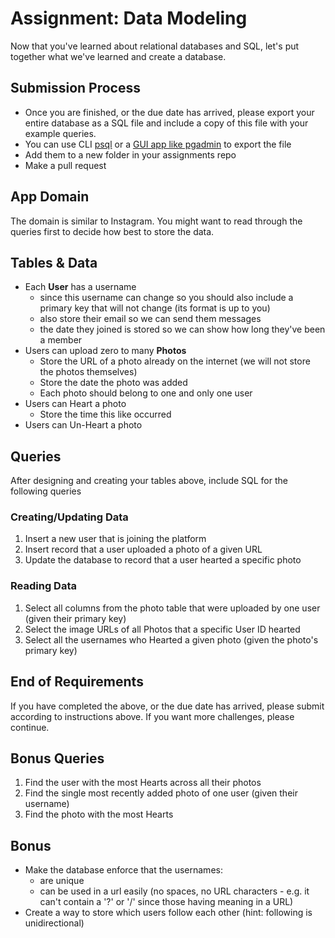 # Assignment: Data Modeling

Now that you've learned about relational databases and SQL, let's put together what we've learned and create a database.

## Submission Process

- Once you are finished, or the due date has arrived, please export your entire database as a SQL file and include a copy of this file with your example queries.
- You can use CLI [psql](https://www.postgresql.org/docs/9.1/backup-dump.html) or a [GUI app like pgadmin](https://www.pgadmin.org/) to export the file
- Add them to a new folder in your assignments repo
- Make a pull request

## App Domain

The domain is similar to Instagram. You might want to read through the queries first to decide how best to store the data.

## Tables & Data

- Each **User** has a username
  - since this username can change so you should also include a primary key that will not change (its format is up to you)
  - also store their email so we can send them messages
  - the date they joined is stored so we can show how long they've been a member
- Users can upload zero to many **Photos**
  - Store the URL of a photo already on the internet (we will not store the photos themselves)
  - Store the date the photo was added
  - Each photo should belong to one and only one user
- Users can Heart a photo
  - Store the time this like occurred
- Users can Un-Heart a photo

## Queries

After designing and creating your tables above, include SQL for the following queries

### Creating/Updating Data

1. Insert a new user that is joining the platform
1. Insert record that a user uploaded a photo of a given URL
1. Update the database to record that a user hearted a specific photo

### Reading Data

1. Select all columns from the photo table that were uploaded by one user (given their primary key)
1. Select the image URLs of all Photos that a specific User ID hearted
1. Select all the usernames who Hearted a given photo (given the photo's primary key)

## End of Requirements

If you have completed the above, or the due date has arrived, please submit according to instructions above. If you want more challenges, please continue.

## Bonus Queries

1. Find the user with the most Hearts across all their photos
1. Find the single most recently added photo of one user (given their username)
1. Find the photo with the most Hearts

## Bonus

- Make the database enforce that the usernames:
  - are unique
  - can be used in a url easily (no spaces, no URL characters - e.g. it can't contain a '?'
    or '/' since those having meaning in a URL)
- Create a way to store which users follow each other (hint: following is unidirectional)
